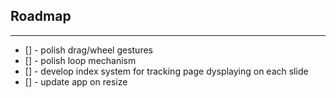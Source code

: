 ## Roadmap

---

- [] - polish drag/wheel gestures
- [] - polish loop mechanism
- [] - develop index system for tracking page dysplaying on each slide
- [] - update app on resize
